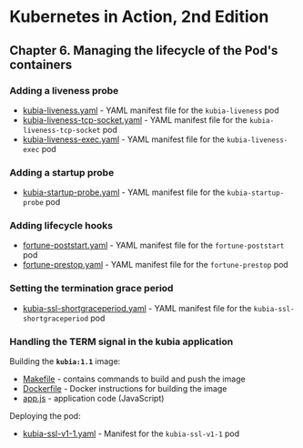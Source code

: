 # Kubernetes in Action, 2nd Edition

## Chapter 6. Managing the lifecycle of the Pod's containers


### Adding a liveness probe
- [kubia-liveness.yaml](kubia-liveness.yaml) - YAML manifest file for the `kubia-liveness` pod
- [kubia-liveness-tcp-socket.yaml](kubia-liveness-tcp-socket.yaml) - YAML manifest file for the `kubia-liveness-tcp-socket` pod
- [kubia-liveness-exec.yaml](kubia-liveness-exec.yaml) - YAML manifest file for the `kubia-liveness-exec` pod

### Adding a startup probe
- [kubia-startup-probe.yaml](kubia-startup-probe.yaml) - YAML manifest file for the `kubia-startup-probe` pod

### Adding lifecycle hooks
- [fortune-poststart.yaml](fortune-poststart.yaml) - YAML manifest file for the `fortune-poststart` pod
- [fortune-prestop.yaml](fortune-prestop.yaml) - YAML manifest file for the `fortune-prestop` pod

### Setting the termination grace period
- [kubia-ssl-shortgraceperiod.yaml](kubia-ssl-shortgraceperiod.yaml) - YAML manifest file for the `kubia-ssl-shortgraceperiod` pod

### Handling the TERM signal in the kubia application
Building the **`kubia:1.1`** image:
- [Makefile](kubia-v1-1-image/Makefile) - contains commands to build and push the image
- [Dockerfile](kubia-v1-1-image/Dockerfile) - Docker instructions for building the image
- [app.js](kubia-v1-1-image/app.js) - application code (JavaScript)

Deploying the pod:
- [kubia-ssl-v1-1.yaml](kubia-ssl-v1-1.yaml) - Manifest for the `kubia-ssl-v1-1` pod

